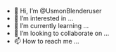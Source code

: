 - 👋 Hi, I’m @UsmonBlenderuser
- 👀 I’m interested in ...
- 🌱 I’m currently learning ...
- 💞️ I’m looking to collaborate on ...
- 📫 How to reach me ...

<!---
UsmonBlenderuser/UsmonBlenderuser is a ✨ special ✨ repository because its `README.md` (this file) appears on your GitHub profile.
You can click the Preview link to take a look at your changes.
--->
